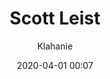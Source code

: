 ---
layout: page
title: Scott Leist
date: 2020-04-01 00:07
author: Klahanie
comments: true
categories: []
thumbnail: /images/board/scott-leist.jpg
bio: 
---